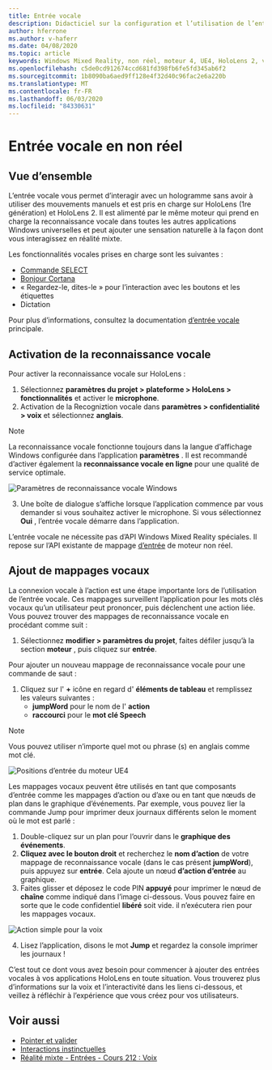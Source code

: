 ```yaml
---
title: Entrée vocale
description: Didacticiel sur la configuration et l’utilisation de l’entrée vocale dans HoloLens 2 et le moteur inréel
author: hferrone
ms.author: v-haferr
ms.date: 04/08/2020
ms.topic: article
keywords: Windows Mixed Reality, non réel, moteur 4, UE4, HoloLens 2, voix, entrée vocale, reconnaissance vocale, réalité mixte, développement, fonctionnalités, documentation, guides, hologrammes, développement de jeux
ms.openlocfilehash: c5de0cd912674ccd681fd398fb6fe5fd345ab6f2
ms.sourcegitcommit: 1b8090ba6aed9ff128e4f32d40c96fac2e6a220b
ms.translationtype: MT
ms.contentlocale: fr-FR
ms.lasthandoff: 06/03/2020
ms.locfileid: "84330631"
---
```

# <a name="voice-input-in-unreal"></a>Entrée vocale en non réel

## <a name="overview"></a>Vue d’ensemble
L’entrée vocale vous permet d’interagir avec un hologramme sans avoir à utiliser des mouvements manuels et est pris en charge sur HoloLens (1re génération) et HoloLens 2. Il est alimenté par le même moteur qui prend en charge la reconnaissance vocale dans toutes les autres applications Windows universelles et peut ajouter une sensation naturelle à la façon dont vous interagissez en réalité mixte. 

Les fonctionnalités vocales prises en charge sont les suivantes :
- [Commande SELECT](https://docs.microsoft.com/windows/mixed-reality/voice-input#the-select-command)
- [Bonjour Cortana](https://docs.microsoft.com/windows/mixed-reality/voice-input#hey-cortana)
- « Regardez-le, dites-le » pour l’interaction avec les boutons et les étiquettes
- Dictation

Pour plus d’informations, consultez la documentation [d’entrée vocale](voice-input.md) principale.

## <a name="enabling-speech-recognition"></a>Activation de la reconnaissance vocale

Pour activer la reconnaissance vocale sur HoloLens :
1. Sélectionnez **paramètres du projet > plateforme > HoloLens > fonctionnalités** et activer le **microphone**. 
2. Activation de la Recogniztion vocale dans **paramètres > confidentialité > voix** et sélectionnez **anglais**.

> [!NOTE]
> La reconnaissance vocale fonctionne toujours dans la langue d’affichage Windows configurée dans l’application **paramètres** . Il est recommandé d’activer également la **reconnaissance vocale en ligne** pour une qualité de service optimale.

![Paramètres de reconnaissance vocale Windows](images/unreal/speech-recognition-settings.png)

3. Une boîte de dialogue s’affiche lorsque l’application commence par vous demander si vous souhaitez activer le microphone. Si vous sélectionnez **Oui** , l’entrée vocale démarre dans l’application.

L’entrée vocale ne nécessite pas d’API Windows Mixed Reality spéciales. Il repose sur l’API existante de mappage [d’entrée](https://docs.unrealengine.com/Gameplay/Input/index.html) de moteur non réel. 

## <a name="adding-speech-mappings"></a>Ajout de mappages vocaux
La connexion vocale à l’action est une étape importante lors de l’utilisation de l’entrée vocale. Ces mappages surveillent l’application pour les mots clés vocaux qu’un utilisateur peut prononcer, puis déclenchent une action liée. Vous pouvez trouver des mappages de reconnaissance vocale en procédant comme suit :
1. Sélectionnez **modifier > paramètres du projet**, faites défiler jusqu’à la section **moteur** , puis cliquez sur **entrée**.

Pour ajouter un nouveau mappage de reconnaissance vocale pour une commande de saut :
1. Cliquez sur l' **+** icône en regard d' **éléments de tableau** et remplissez les valeurs suivantes :
    * **jumpWord** pour le nom de l' **action**
    * **raccourci** pour le **mot clé Speech**

> [!NOTE]
> Vous pouvez utiliser n’importe quel mot ou phrase (s) en anglais comme mot clé. 

![Positions d’entrée du moteur UE4](images/unreal/engine-input.png)

Les mappages vocaux peuvent être utilisés en tant que composants d’entrée comme les mappages d’action ou d’axe ou en tant que nœuds de plan dans le graphique d’événements. Par exemple, vous pouvez lier la commande Jump pour imprimer deux journaux différents selon le moment où le mot est parlé :

1. Double-cliquez sur un plan pour l’ouvrir dans le **graphique des événements**.
2. **Cliquez avec le bouton droit** et recherchez le **nom d’action** de votre mappage de reconnaissance vocale (dans le cas présent **jumpWord**), puis appuyez sur **entrée**. Cela ajoute un nœud **d’action d’entrée** au graphique.
3. Faites glisser et déposez le code PIN **appuyé** pour imprimer le nœud de **chaîne** comme indiqué dans l’image ci-dessous. Vous pouvez faire en sorte que le code confidentiel **libéré** soit vide. il n’exécutera rien pour les mappages vocaux.
 
![Action simple pour la voix](images/unreal/voice-input-img-03.png)

4. Lisez l’application, disons le mot **Jump** et regardez la console imprimer les journaux !

C’est tout ce dont vous avez besoin pour commencer à ajouter des entrées vocales à vos applications HoloLens en toute situation. Vous trouverez plus d’informations sur la voix et l’interactivité dans les liens ci-dessous, et veillez à réfléchir à l’expérience que vous créez pour vos utilisateurs.

## <a name="see-also"></a>Voir aussi
* [Pointer et valider](gaze-and-commit.md)
* [Interactions instinctuelles](interaction-fundamentals.md)
* [Réalité mixte - Entrées - Cours 212 : Voix](holograms-212.md)
